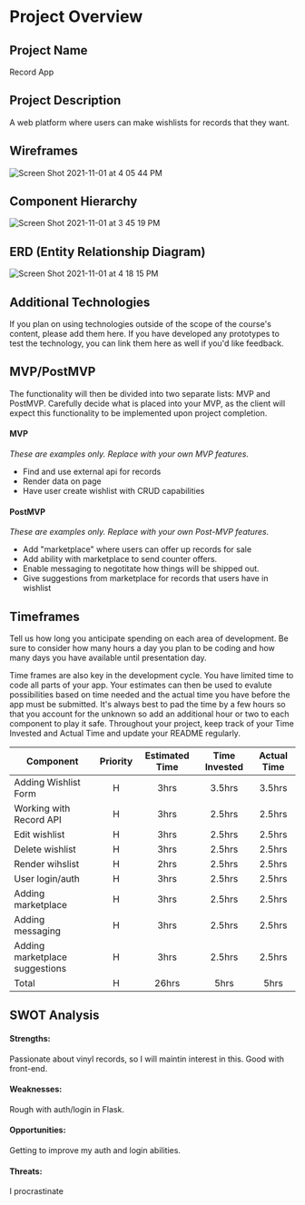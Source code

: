 # Project Overview

## Project Name

Record App

## Project Description

A web platform where users can make wishlists for records that they want.
## Wireframes

![Screen Shot 2021-11-01 at 4 05 44 PM](https://user-images.githubusercontent.com/89033220/139754571-949fdfcb-fc8e-46ad-ae6c-b965fb1f01b7.png)


## Component Hierarchy
![Screen Shot 2021-11-01 at 3 45 19 PM](https://user-images.githubusercontent.com/89033220/139754524-0c765204-a552-4f89-810c-2149678ce3e5.png)


## ERD (Entity Relationship Diagram)
![Screen Shot 2021-11-01 at 4 18 15 PM](https://user-images.githubusercontent.com/89033220/139754539-82e9ad90-1f05-40d6-b5c4-e790f2cd3f18.png)


## Additional Technologies

If you plan on using technologies outside of the scope of the course's content, please add them here. If you have developed any prototypes to test the technology, you can link them here as well if you'd like feedback.

## MVP/PostMVP

The functionality will then be divided into two separate lists: MVP and PostMVP.  Carefully decide what is placed into your MVP, as the client will expect this functionality to be implemented upon project completion.  

#### MVP 
*These are examples only. Replace with your own MVP features.*

- Find and use external api for records
- Render data on page 
- Have user create wishlist with CRUD capabilities

#### PostMVP  
*These are examples only. Replace with your own Post-MVP features.*

- Add "marketplace" where users can offer up records for sale
- Add ability with marketplace to send counter offers. 
- Enable messaging to negotitate how things will be shipped out.
- Give suggestions from marketplace for records that users have in wishlist 


## Timeframes

Tell us how long you anticipate spending on each area of development. Be sure to consider how many hours a day you plan to be coding and how many days you have available until presentation day.

Time frames are also key in the development cycle.  You have limited time to code all parts of your app.  Your estimates can then be used to evalute possibilities based on time needed and the actual time you have before the app must be submitted. It's always best to pad the time by a few hours so that you account for the unknown so add an additional hour or two to each component to play it safe. Throughout your project, keep track of your Time Invested and Actual Time and update your README regularly.

| Component | Priority | Estimated Time | Time Invested | Actual Time |
| --- | :---: |  :---: | :---: | :---: |
| Adding Wishlist Form | H | 3hrs| 3.5hrs | 3.5hrs |
| Working with Record API | H | 3hrs| 2.5hrs | 2.5hrs |
| Edit wishlist | H | 3hrs| 2.5hrs | 2.5hrs |
| Delete wishlist | H | 3hrs| 2.5hrs | 2.5hrs |
| Render wihslist| H | 2hrs| 2.5hrs | 2.5hrs |
| User login/auth | H | 3hrs| 2.5hrs | 2.5hrs |
| Adding marketplace | H | 3hrs| 2.5hrs | 2.5hrs |
| Adding messaging | H | 3hrs| 2.5hrs | 2.5hrs |
| Adding marketplace suggestions | H | 3hrs| 2.5hrs | 2.5hrs |
| Total | H | 26hrs| 5hrs | 5hrs |

## SWOT Analysis

#### Strengths: 
Passionate about vinyl records, so I will maintin interest in this. Good with front-end.

#### Weaknesses:
Rough with auth/login in Flask.

#### Opportunities:
Getting to improve my auth and login abilities.

#### Threats:
I procrastinate
